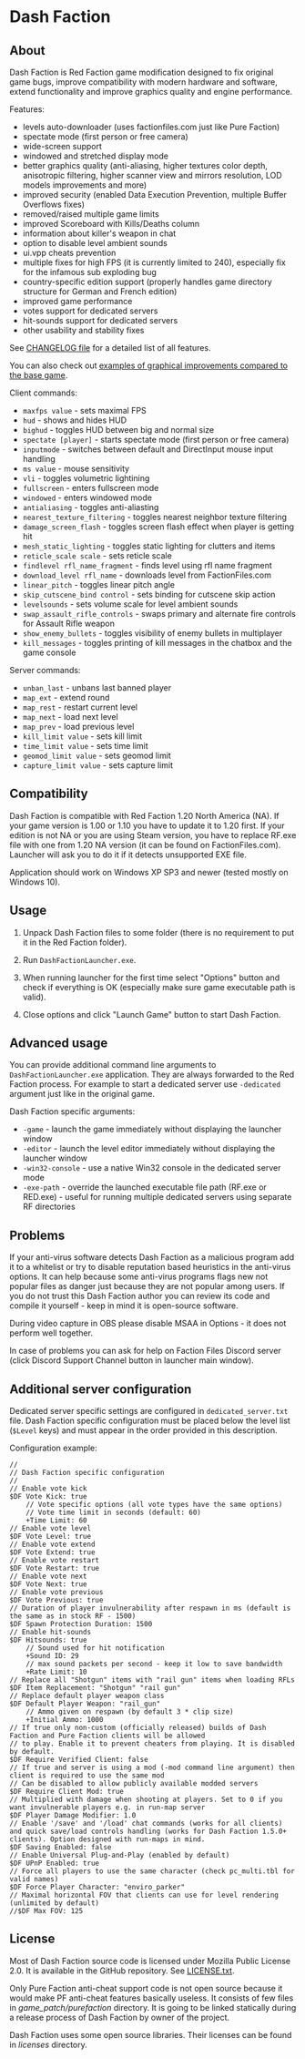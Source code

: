 Dash Faction
============

About
-----
Dash Faction is Red Faction game modification designed to fix original game bugs, improve compatibility with modern
hardware and software, extend functionality and improve graphics quality and engine performance.

Features:
* levels auto-downloader (uses factionfiles.com just like Pure Faction)
* spectate mode (first person or free camera)
* wide-screen support
* windowed and stretched display mode
* better graphics quality (anti-aliasing, higher textures color depth, anisotropic filtering, higher scanner view and mirrors resolution, LOD models improvements and more)
* improved security (enabled Data Execution Prevention, multiple Buffer Overflows fixes)
* removed/raised multiple game limits
* improved Scoreboard with Kills/Deaths column
* information about killer's weapon in chat
* option to disable level ambient sounds
* ui.vpp cheats prevention
* multiple fixes for high FPS (it is currently limited to 240), especially fix for the infamous sub exploding bug
* country-specific edition support (properly handles game directory structure for German and French edition)
* improved game performance
* votes support for dedicated servers
* hit-sounds support for dedicated servers
* other usability and stability fixes

See [CHANGELOG file](docs/CHANGELOG.md) for a detailed list of all features.

You can also check out [examples of graphical improvements compared to the base game](docs/graphics_comparison).

Client commands:
* `maxfps value` - sets maximal FPS
* `hud` - shows and hides HUD
* `bighud` - toggles HUD between big and normal size
* `spectate [player]` - starts spectate mode (first person or free camera)
* `inputmode` - switches between default and DirectInput mouse input handling
* `ms value` - mouse sensitivity
* `vli` - toggles volumetric lightining
* `fullscreen` - enters fullscreen mode
* `windowed` - enters windowed mode
* `antialiasing` - toggles anti-aliasting
* `nearest_texture_filtering` - toggles nearest neighbor texture filtering
* `damage_screen_flash` - toggles screen flash effect when player is getting hit
* `mesh_static_lighting` - toggles static lighting for clutters and items
* `reticle_scale scale` - sets reticle scale
* `findlevel rfl_name_fragment` - finds level using rfl name fragment
* `download_level rfl_name` - downloads level from FactionFiles.com
* `linear_pitch` - toggles linear pitch angle
* `skip_cutscene_bind control` - sets binding for cutscene skip action
* `levelsounds` - sets volume scale for level ambient sounds
* `swap_assault_rifle_controls` - swaps primary and alternate fire controls for Assault Rifle weapon
* `show_enemy_bullets` - toggles visibility of enemy bullets in multiplayer
* `kill_messages` - toggles printing of kill messages in the chatbox and the game console

Server commands:
* `unban_last` - unbans last banned player
* `map_ext` - extend round
* `map_rest` - restart current level
* `map_next` - load next level
* `map_prev` - load previous level
* `kill_limit value` - sets kill limit
* `time_limit value` - sets time limit
* `geomod_limit value` - sets geomod limit
* `capture_limit value` - sets capture limit

Compatibility
-------------
Dash Faction is compatible with Red Faction 1.20 North America (NA).
If your game version is 1.00 or 1.10 you have to update it to 1.20 first.
If your edition is not NA or you are using Steam version, you have to replace RF.exe file with one from
1.20 NA version (it can be found on FactionFiles.com). Launcher will ask you to do it if it detects
unsupported EXE file.

Application should work on Windows XP SP3 and newer (tested mostly on Windows 10).

Usage
-----
1. Unpack Dash Faction files to some folder (there is no requirement to put it in the Red Faction folder).

2. Run `DashFactionLauncher.exe`.

3. When running launcher for the first time select "Options" button and check if everything is OK (especially make sure
   game executable path is valid).

4. Close options and click "Launch Game" button to start Dash Faction.

Advanced usage
--------------
You can provide additional command line arguments to `DashFactionLauncher.exe` application. They are always forwarded
to the Red Faction process. For example to start a dedicated server use `-dedicated` argument just like in the original
game.

Dash Faction specific arguments:

* `-game` - launch the game immediately without displaying the launcher window
* `-editor` - launch the level editor immediately without displaying the launcher window
* `-win32-console` - use a native Win32 console in the dedicated server mode
* `-exe-path` - override the launched executable file path (RF.exe or RED.exe) - useful for running multiple dedicated
  servers using separate RF directories

Problems
--------
If your anti-virus software detects Dash Faction as a malicious program add it to a whitelist or try to disable
reputation based heuristics in the anti-virus options. It can help because some anti-virus programs flags new
not popular files as danger just because they are not popular among users.
If you do not trust this Dash Faction author you can review its code and compile it yourself - keep in mind it is
open-source software.

During video capture in OBS please disable MSAA in Options - it does not perform well together.

In case of problems you can ask for help on Faction Files Discord server (click Discord Support Channel button in
launcher main window).

Additional server configuration
-------------------------------
Dedicated server specific settings are configured in `dedicated_server.txt` file.
Dash Faction specific configuration must be placed below the level list (`$Level` keys) and must appear in the order
provided in this description.

Configuration example:

    //
    // Dash Faction specific configuration
    //
    // Enable vote kick
    $DF Vote Kick: true
        // Vote specific options (all vote types have the same options)
        // Vote time limit in seconds (default: 60)
        +Time Limit: 60
    // Enable vote level
    $DF Vote Level: true
    // Enable vote extend
    $DF Vote Extend: true
    // Enable vote restart
    $DF Vote Restart: true
    // Enable vote next
    $DF Vote Next: true
    // Enable vote previous
    $DF Vote Previous: true
    // Duration of player invulnerability after respawn in ms (default is the same as in stock RF - 1500)
    $DF Spawn Protection Duration: 1500
    // Enable hit-sounds
    $DF Hitsounds: true
        // Sound used for hit notification
        +Sound ID: 29
        // max sound packets per second - keep it low to save bandwidth
        +Rate Limit: 10
    // Replace all "Shotgun" items with "rail gun" items when loading RFLs
    $DF Item Replacement: "Shotgun" "rail gun"
    // Replace default player weapon class
    $DF Default Player Weapon: "rail_gun"
        // Ammo given on respawn (by default 3 * clip size)
        +Initial Ammo: 1000
    // If true only non-custom (officially released) builds of Dash Faction and Pure Faction clients will be allowed
    // to play. Enable it to prevent cheaters from playing. It is disabled by default.
    $DF Require Verified Client: false
    // If true and server is using a mod (-mod command line argument) then client is required to use the same mod
    // Can be disabled to allow publicly available modded servers
    $DF Require Client Mod: true
    // Multiplied with damage when shooting at players. Set to 0 if you want invulnerable players e.g. in run-map server
    $DF Player Damage Modifier: 1.0
    // Enable '/save' and '/load' chat commands (works for all clients) and quick save/load controls handling (works for Dash Faction 1.5.0+ clients). Option designed with run-maps in mind.
    $DF Saving Enabled: false
    // Enable Universal Plug-and-Play (enabled by default)
    $DF UPnP Enabled: true
    // Force all players to use the same character (check pc_multi.tbl for valid names)
    $DF Force Player Character: "enviro_parker"
    // Maximal horizontal FOV that clients can use for level rendering (unlimited by default)
    //$DF Max FOV: 125


License
-------
Most of Dash Faction source code is licensed under Mozilla Public License 2.0. It is available in the GitHub repository.
See [LICENSE.txt](LICENSE.txt).

Only Pure Faction anti-cheat support code is not open source because it would make PF anti-cheat features basically useless.
It consists of few files in *game_patch/purefaction* directory. It is going to be linked statically during a release process
of Dash Faction by owner of the project.

Dash Faction uses some open source libraries. Their licenses can be found in *licenses* directory.

